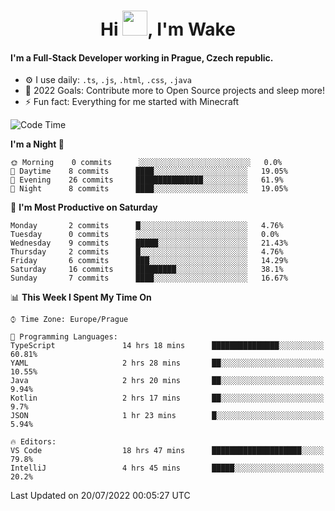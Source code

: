 <h1 align="center">Hi <img src="https://raw.githubusercontent.com/MrWakeCZ/MrWakeCZ/master/Hi.gif" width="40px" />, I'm Wake</h1>

#### I'm a Full-Stack Developer working in Prague, Czech republic.
- ⚙️ I use daily: `.ts`, `.js`, `.html`, `.css`, `.java`
- 🥅 2022 Goals: Contribute more to Open Source projects and sleep more!
- ⚡ Fun fact: Everything for me started with Minecraft

<!--START_SECTION:waka-->
![Code Time](http://img.shields.io/badge/Code%20Time-0%20secs-blue)

**I'm a Night 🦉** 

```text
🌞 Morning    0 commits      ░░░░░░░░░░░░░░░░░░░░░░░░░   0.0% 
🌆 Daytime    8 commits      ████░░░░░░░░░░░░░░░░░░░░░   19.05% 
🌃 Evening    26 commits     ███████████████░░░░░░░░░░   61.9% 
🌙 Night      8 commits      ████░░░░░░░░░░░░░░░░░░░░░   19.05%

```
📅 **I'm Most Productive on Saturday** 

```text
Monday       2 commits      █░░░░░░░░░░░░░░░░░░░░░░░░   4.76% 
Tuesday      0 commits      ░░░░░░░░░░░░░░░░░░░░░░░░░   0.0% 
Wednesday    9 commits      █████░░░░░░░░░░░░░░░░░░░░   21.43% 
Thursday     2 commits      █░░░░░░░░░░░░░░░░░░░░░░░░   4.76% 
Friday       6 commits      ███░░░░░░░░░░░░░░░░░░░░░░   14.29% 
Saturday     16 commits     █████████░░░░░░░░░░░░░░░░   38.1% 
Sunday       7 commits      ████░░░░░░░░░░░░░░░░░░░░░   16.67%

```


📊 **This Week I Spent My Time On** 

```text
⌚︎ Time Zone: Europe/Prague

💬 Programming Languages: 
TypeScript               14 hrs 18 mins      ███████████████░░░░░░░░░░   60.81% 
YAML                     2 hrs 28 mins       ██░░░░░░░░░░░░░░░░░░░░░░░   10.55% 
Java                     2 hrs 20 mins       ██░░░░░░░░░░░░░░░░░░░░░░░   9.94% 
Kotlin                   2 hrs 17 mins       ██░░░░░░░░░░░░░░░░░░░░░░░   9.7% 
JSON                     1 hr 23 mins        █░░░░░░░░░░░░░░░░░░░░░░░░   5.94%

🔥 Editors: 
VS Code                  18 hrs 47 mins      ████████████████████░░░░░   79.8% 
IntelliJ                 4 hrs 45 mins       █████░░░░░░░░░░░░░░░░░░░░   20.2%

```


 Last Updated on 20/07/2022 00:05:27 UTC
<!--END_SECTION:waka-->
